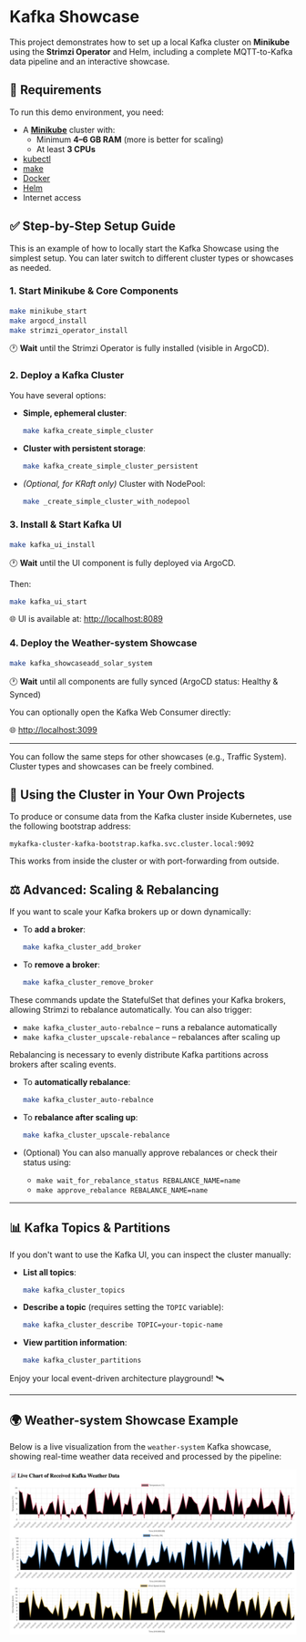 # Kafka Showcase

This project demonstrates how to set up a local Kafka cluster on **Minikube** using the **Strimzi Operator** and Helm, including a complete MQTT-to-Kafka data pipeline and an interactive showcase.

## 📌 Requirements

To run this demo environment, you need:

- A [**Minikube**](https://minikube.sigs.k8s.io/docs/start/) cluster with:
  - Minimum **4–6 GB RAM** (more is better for scaling)
  - At least **3 CPUs**
- [kubectl](https://kubernetes.io/docs/tasks/tools/)
- [make](https://www.gnu.org/software/make/)
- [Docker](https://docs.docker.com/get-docker/)
- [Helm](https://helm.sh/docs/intro/install/)
- Internet access

## ✅ Step-by-Step Setup Guide

This is an example of how to locally start the Kafka Showcase using the simplest setup. You can later switch to different cluster types or showcases as needed.

### 1. Start Minikube & Core Components

```bash
make minikube_start
make argocd_install
make strimzi_operator_install
```

🕐 **Wait** until the Strimzi Operator is fully installed (visible in ArgoCD).

### 2. Deploy a Kafka Cluster

You have several options:

- **Simple, ephemeral cluster**:
  ```bash
  make kafka_create_simple_cluster
  ```

- **Cluster with persistent storage**:
  ```bash
  make kafka_create_simple_cluster_persistent
  ```

- *(Optional, for KRaft only)* Cluster with NodePool:
  ```bash
  make _create_simple_cluster_with_nodepool
  ```

### 3. Install & Start Kafka UI

```bash
make kafka_ui_install
```

🕐 **Wait** until the UI component is fully deployed via ArgoCD.

Then:

```bash
make kafka_ui_start
```

🌐 UI is available at: [http://localhost:8089](http://localhost:8089)

### 4. Deploy the Weather-system Showcase

```bash
make kafka_showcaseadd_solar_system
```

🕐 **Wait** until all components are fully synced (ArgoCD status: Healthy & Synced)

You can optionally open the Kafka Web Consumer directly:

🌐 [http://localhost:3099](http://localhost:3099)

---

You can follow the same steps for other showcases (e.g., Traffic System). Cluster types and showcases can be freely combined.

## 🔌 Using the Cluster in Your Own Projects

To produce or consume data from the Kafka cluster inside Kubernetes, use the following bootstrap address:

```
mykafka-cluster-kafka-bootstrap.kafka.svc.cluster.local:9092
```

This works from inside the cluster or with port-forwarding from outside.

## ⚖️ Advanced: Scaling & Rebalancing

If you want to scale your Kafka brokers up or down dynamically:

- To **add a broker**:
  ```bash
  make kafka_cluster_add_broker
  ```

- To **remove a broker**:
  ```bash
  make kafka_cluster_remove_broker
  ```

These commands update the StatefulSet that defines your Kafka brokers, allowing Strimzi to rebalance automatically. You can also trigger:

 - `make kafka_cluster_auto-rebalnce` – runs a rebalance automatically
 - `make kafka_cluster_upscale-rebalance` – rebalances after scaling up

Rebalancing is necessary to evenly distribute Kafka partitions across brokers after scaling events.

 - To **automatically rebalance**:
   ```bash
   make kafka_cluster_auto-rebalnce
   ```

 - To **rebalance after scaling up**:
   ```bash
   make kafka_cluster_upscale-rebalance
   ```

 - (Optional) You can also manually approve rebalances or check their status using:
   - `make wait_for_rebalance_status REBALANCE_NAME=name`
   - `make approve_rebalance REBALANCE_NAME=name`

---

## 📊 Kafka Topics & Partitions

If you don't want to use the Kafka UI, you can inspect the cluster manually:

 - **List all topics**:
   ```bash
   make kafka_cluster_topics
   ```

 - **Describe a topic** (requires setting the `TOPIC` variable):
   ```bash
   make kafka_cluster_describe TOPIC=your-topic-name
   ```

 - **View partition information**:
   ```bash
   make kafka_cluster_partitions
   ```
Enjoy your local event-driven architecture playground! 🛰️

---

## 🌍 Weather-system Showcase Example

Below is a live visualization from the `weather-system` Kafka showcase, showing real-time weather data received and processed by the pipeline:

![Live Kafka Weather Data Chart](img/weather-system-web..png)
